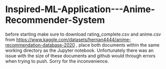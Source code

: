 # Inspired-ML-Application---Anime-Recommender-System

before starting make sure to download rating_complete.csv and anime.csv from https://www.kaggle.com/datasets/hernan4444/anime-recommendation-database-2020 , place both documents within the same working directory as the Jupyter notebook. Unfortunately there was an issue with the size of these documents and github would through errors when trying to push. Sorry for the inconvenience.
